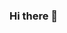 ### Hi there 👋

<!--
**kayvd/kayvd** is a ✨ _special_ ✨ repository because its `README.md` (this file) appears on your GitHub profile.

Here are some ideas to get you started:

- 🔭 I’m currently working on ...
- 🌱 I’m currently learning ...
- 👯 I’m looking to collaborate on ...
- 🤔 I’m looking for help with ...
- 💬 Ask me about ...
- 📫 How to reach me: @ky.yng on Insta :)
- 😄 Pronouns: she/her
- ⚡ Fun fact: ...
-->
